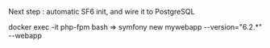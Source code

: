 Next step : automatic SF6 init, and wire it to PostgreSQL

docker exec -it php-fpm bash
=> symfony new mywebapp --version="6.2.*" --webapp
